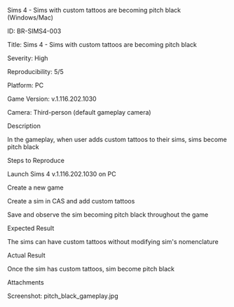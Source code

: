 Sims 4 - Sims with custom tattoos are becoming pitch black (Windows/Mac)

ID: BR-SIMS4-003

Title: Sims 4 - Sims with custom tattoos are becoming pitch black

Severity: High

Reproducibility: 5/5

Platform: PC

Game Version: v.1.116.202.1030

Camera: Third-person (default gameplay camera)

Description

In the gameplay, when user adds custom tattoos to their sims, sims become pitch black

Steps to Reproduce

Launch Sims 4 v.1.116.202.1030 on PC

Create a new game

Create a sim in CAS and add custom tattoos

Save and observe the sim becoming pitch black throughout the game

Expected Result

The sims can have custom tattoos without modifying sim's nomenclature

Actual Result

Once the sim has custom tattoos, sim become pitch black

Attachments

 Screenshot: pitch_black_gameplay.jpg
